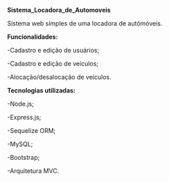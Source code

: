 **Sistema_Locadora_de_Automoveis**


Sistema web símples de uma locadora de autómóveis.


**Funcionalidades:**

-Cadastro e edição de usuários;

-Cadastro e edição de veículos;

-Alocação/desalocação de veículos.



**Tecnologias utilizadas:**

-Node.js;

-Express.js;

-Sequelize ORM;

-MySQL;

-Bootstrap;

-Arquitetura MVC.
